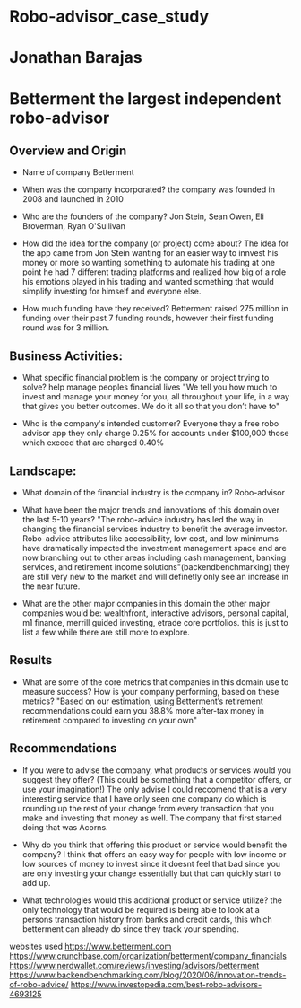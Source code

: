 # Robo-advisor_case_study
# Jonathan Barajas

# Betterment the largest independent robo-advisor

## Overview and Origin

* Name of company
Betterment

* When was the company incorporated?
the company was founded in 2008 and launched in 2010

* Who are the founders of the company?
Jon Stein, Sean Owen, Eli Broverman, Ryan O'Sullivan

* How did the idea for the company (or project) come about?
The idea for the app came from Jon Stein wanting for an easier way to innvest his money or more so wanting something to automate his trading
at one point he had 7 different trading platforms and realized how big of a role his emotions played in his trading and wanted something that 
would simplify investing for himself and everyone else.


* How much funding have they received?
Betterment raised 275 million in funding over their past 7 funding rounds, however their first funding round was for 3 million.



## Business Activities:
* What specific financial problem is the company or project trying to solve?
help manage peoples financial lives "We tell you how much to invest and manage your money for you, all throughout your life, in a way that gives
 you better outcomes. We do it all so that you don’t have to"

* Who is the company's intended customer? Everyone they a free robo advisor app they only charge 0.25% for accounts under $100,000 those which exceed that are charged 0.40%

## Landscape:

* What domain of the financial industry is the company in? Robo-advisor

* What have been the major trends and innovations of this domain over the last 5-10 years?
"The robo-advice industry has led the way in changing the financial services industry to benefit the average investor. Robo-advice attributes like accessibility, low cost,
 and low minimums have dramatically impacted the investment management space and are now branching out to other areas including cash management, banking services,
 and retirement income solutions"(backendbenchmarking) they are still very new to the market and will definetly only see an increase in the near future.


* What are the other major companies in this domain
the other major companies would be: wealthfront, interactive advisors, personal capital, m1 finance, merrill guided investing, etrade core portfolios. this is 
just to list a few while there are still more to explore.

## Results

* What are some of the core metrics that companies in this domain use to measure success? How is your company performing, based on these metrics?
"Based on our estimation, using Betterment’s retirement recommendations could earn you 38.8% more after-tax money in retirement compared to investing on your own"


## Recommendations

* If you were to advise the company, what products or services would you suggest they offer? (This could be something that a competitor offers, or use your imagination!)
The only advise I could reccomend that is a very interesting service that I have only seen one company do which is rounding up the rest of your change from every transaction 
that you make and investing that money as well. The company that first started doing that was Acorns.

* Why do you think that offering this product or service would benefit the company?
I think that offers an easy way for people with low income or low sources of money to invest since it doesnt feel that bad since you are only investing your change essentially
but that can quickly start to add up.

* What technologies would this additional product or service utilize?
the only technology that would be required is being able to look at a persons transaction history from banks and credit cards, this which betterment can already do since they 
track your spending.






websites used
https://www.betterment.com
https://www.crunchbase.com/organization/betterment/company_financials
https://www.nerdwallet.com/reviews/investing/advisors/betterment
https://www.backendbenchmarking.com/blog/2020/06/innovation-trends-of-robo-advice/
https://www.investopedia.com/best-robo-advisors-4693125
